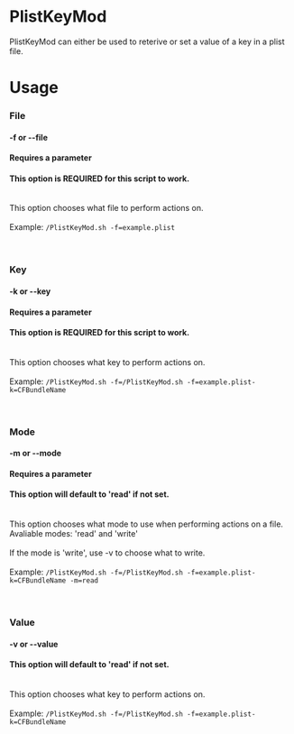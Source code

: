 # PlistKeyMod

PlistKeyMod can either be used to reterive or set a value of a key in a plist file. 

# Usage

### File
#### -f or --file
#### Requires a parameter
#### This option is REQUIRED for this script to work.
<br>This option chooses what file to perform actions on.<br><br>
Example: `/PlistKeyMod.sh -f=example.plist`
<br><br><br>

### Key
#### -k or --key
#### Requires a parameter
#### This option is REQUIRED for this script to work.
<br>This option chooses what key to perform actions on.<br><br>
Example: `/PlistKeyMod.sh -f=/PlistKeyMod.sh -f=example.plist-k=CFBundleName`
<br><br><br>

### Mode
#### -m or --mode
#### Requires a parameter
#### This option will default to 'read' if not set.
<br>This option chooses what mode to use when performing actions on a file.<br>
Avaliable modes: 'read' and 'write'
<br><br>
If the mode is 'write', use -v to choose what to write.
<br><br>
Example: `/PlistKeyMod.sh -f=/PlistKeyMod.sh -f=example.plist-k=CFBundleName -m=read`
<br><br><br>


### Value
#### -v or --value
#### This option will default to 'read' if not set.
<br>This option chooses what key to perform actions on.<br><br>
Example: `/PlistKeyMod.sh -f=/PlistKeyMod.sh -f=example.plist-k=CFBundleName`
<br><br><br>
